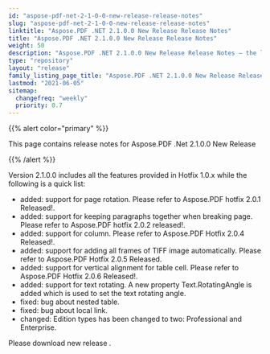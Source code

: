 ```yaml
---
id: "aspose-pdf-net-2-1-0-0-new-release-release-notes"
slug: "aspose-pdf-net-2-1-0-0-new-release-release-notes"
linktitle: "Aspose.PDF .NET 2.1.0.0 New Release Release Notes"
title: "Aspose.PDF .NET 2.1.0.0 New Release Release Notes"
weight: 50
description: "Aspose.PDF .NET 2.1.0.0 New Release Release Notes – the latest updates and fixes."
type: "repository"
layout: "release"
family_listing_page_title: "Aspose.PDF .NET 2.1.0.0 New Release Release Notes"
lastmod: "2021-06-05"
sitemap:
  changefreq: "weekly"
  priority: 0.7
---
```


{{% alert color="primary" %}}

This page contains release notes for Aspose.PDF .Net 2.1.0.0 New Release

{{% /alert %}}

Version 2.1.0.0 includes all the features provided in Hotfix 1.0.x while the following is a quick list:

- added: support for page rotation. Please refer to Aspose.PDF hotfix 2.0.1 Released!.
- added: support for keeping paragraphs together when breaking page. Please refer to Aspose.PDF hotfix 2.0.2 released!.
- added: support for column. Please refer to Aspose.PDF Hotfix 2.0.4 Released!.
- added: support for adding all frames of TIFF image automatically. Please refer to Aspose.PDF Hotfix 2.0.5 Released.
- added: support for vertical alignment for table cell. Please refer to Aspose.PDF Hotfix 2.0.6 Released!.
- added: support for text rotating. A new property Text.RotatingAngle is added which is used to set the text rotating angle.
- fixed: bug about nested table.
- fixed: bug about local link.
- changed: Edition types has been changed to two: Professional and Enterprise.

Please download new release .


